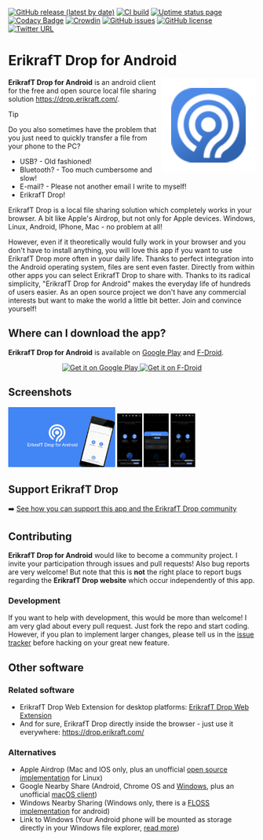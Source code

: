 [![GitHub release (latest by date)](https://img.shields.io/github/v/release/erikraft/Drop-Android)](https://github.com/erikraft/Drop-Android/releases/latest) 
[![CI build](https://github.com/erikraft/Drop-Android/workflows/APK%20Build/badge.svg?branch=master)](https://github.com/erikraft/Drop-Android) 
[![Uptime status page](https://img.shields.io/uptimerobot/ratio/m794250124-e911aac785f4e3425de6b894?label=PairDrop%20uptime)](https://status.erikraft.com/)
[![Codacy Badge](https://app.codacy.com/project/badge/Grade/6a918bb3dc624cba87b5139f2cb4597d)](https://www.codacy.com/gh/erikraft/Drop-Android/dashboard?utm_source=github.com&amp;utm_medium=referral&amp;utm_content=erikraft/Drop-Android&amp;utm_campaign=Badge_Grade) 
[![Crowdin](https://badges.crowdin.net/snapdrop-android/localized.svg)](https://crowdin.com/project/snapdrop-android)
[![GitHub issues](https://img.shields.io/github/issues/erikraft/Drop-Android)](https://github.com/erikraft/Drop-Android/issues) 
[![GitHub license](https://img.shields.io/github/license/erikraft/Drop-Android)](https://github.com/erikraft/Drop-Android/blob/master/LICENSE)
[![Twitter URL](https://img.shields.io/twitter/url/https/twitter.com/fold_left.svg?style=social&label=Follow%20%40ErikrafTbr)](https://x.com/ErikrafTbr)

# ErikrafT Drop for Android
<img align="right" src="app/src/main/res/mipmap-xxxhdpi/ic_launcher.png">

**ErikrafT Drop for Android** is an android client for the free and open source local file sharing solution https://drop.erikraft.com/. 

>[!TIP]
>Do you also sometimes have the problem that you just need to quickly transfer a file from your phone to the PC?
>
> - USB? - Old fashioned!
> - Bluetooth? - Too much cumbersome and slow!
> - E-mail? - Please not another email I write to myself!
> - ErikrafT Drop!

ErikrafT Drop is a local file sharing solution which completely works in your browser. A bit like Apple's Airdrop, but not only for Apple devices. Windows, Linux, Android, IPhone, Mac - no problem at all!

However, even if it theoretically would fully work in your browser and you don't have to install anything, you will love this app if you want to use ErikrafT Drop more often in your daily life. Thanks to perfect integration into the Android operating system, files are sent even faster. Directly from within other apps you can select ErikrafT Drop to share with. Thanks to its radical simplicity, "ErikrafT Drop for Android" makes the everyday life of hundreds of users easier. As an open source project we don't have any commercial interests but want to make the world a little bit better. Join and convince yourself!

## Where can I download the app?
**ErikrafT Drop for Android** is available on [Google Play](https://play.google.com/store/apps/details?id=com.erikraft.drop) and [F-Droid](https://f-droid.org/en/packages/com.erikraft.drop/). 
<p align="center">
  <a href="https://play.google.com/store/apps/details?id=com.erikraft.drop">
    <img height="100" alt="Get it on Google Play" src="https://play.google.com/intl/en_us/badges/static/images/badges/en_badge_web_generic.png">
  </a>
  <a href="https://f-droid.org/en/packages/com.erikraft.drop/">
    <img height="100" alt="Get it on F-Droid" src="https://fdroid.gitlab.io/artwork/badge/get-it-on.png">
  </a>
</p>

## Screenshots
<img src="app/src/main/res/drawable/tv_banner.png" width="43.3%"></img> <img src=".screenshot/ErikrafTdrop_screenshot_mobile_1.png" width="10%"></img> <img src=".screenshot/ErikrafTdrop_screenshot_mobile_10.png" width="10%"></img> <img src=".screenshot/ErikrafTdrop_screenshot_mobile_2.png" width="10%"></img>

## Support ErikrafT Drop
➡️ [See how you can support this app and the ErikrafT Drop community](https://github.com/erikraft/Drop-Android/blob/master/FUNDING.md)

## Contributing
**ErikrafT Drop for Android** would like to become a community project. I invite your participation through issues and pull requests! Also bug reports are very welcome! But note that this is **not** the right place to report bugs regarding the **ErikrafT Drop website** which occur independently of this app.

### Development
If you want to help with development, this would be more than welcome! I am very glad about every pull request. Just fork the repo and start coding. However, if you plan to implement larger changes, please tell us in the [issue tracker](https://github.com/erikraft/Drop-Android/issues) before hacking on your great new feature. 

## Other software
### Related software
- ErikrafT Drop Web Extension for desktop platforms: [ErikrafT Drop Web Extension](https://github.com/erikraft/Drop/tree/master/Browser%20Extension)
- And for sure, ErikrafT Drop directly inside the browser - just use it everywhere: https://drop.erikraft.com/

### Alternatives
- Apple Airdrop (Mac and IOS only, plus an unofficial [open source implementation](https://github.com/seemoo-lab/opendrop) for Linux) 
- Google Nearby Share (Android, Chrome OS and [Windows](https://www.android.com/better-together/nearby-share-app/), plus an unofficial [macOS client](https://github.com/grishka/NearDrop))
- Windows Nearby Sharing (Windows only, there is a [FLOSS implementation](https://github.com/ShortDevelopment/Nearby-Sharing-Windows) for android)
- Link to Windows (Your Android phone will be mounted as storage directly in your Windows file explorer, [read more](https://blogs.windows.com/windows-insider/2024/07/25/ability-to-access-your-android-phone-in-file-explorer-begins-rolling-out-to-windows-insiders/))
